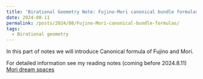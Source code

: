 ```yaml
---
title: 'Birational Geometry Note: Fujino-Mori canonical bundle formulas'
date: 2024-08-11
permalink: /posts/2024/08/Fujino-Mori-canonical-bundle-formulas/
tags:
  - Birational geometry
---
```


In this part of notes we will introduce Canonical formula of Fujino and Mori.


For detailed information see my reading notes (coming before 2024.8.11) [Mori dream spaces](https://yilimath.github.io/files/Boundedness/AngehrnSiu.pdf)

